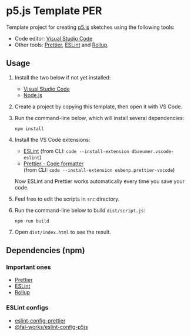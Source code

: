 # p5.js Template PER

Template project for creating [p5.js](https://p5js.org/) sketches using the following tools:

- Code editor: [Visual Studio Code](https://code.visualstudio.com/)
- Other tools: [Prettier](https://prettier.io/), [ESLint](https://eslint.org/) and [Rollup](https://rollupjs.org/).


## Usage

1. Install the two below if not yet installed:
    - [Visual Studio Code](https://code.visualstudio.com/)
    - [Node.js](https://nodejs.org/)

2. Create a project by copying this template, then open it with VS Code.

3. Run the command-line below, which will install several dependencies:

    ```shell
    npm install
    ```

4. Install the VS Code extensions:
    - [ESLint](https://marketplace.visualstudio.com/items?itemName=dbaeumer.vscode-eslint)
    (from CLI: `code --install-extension dbaeumer.vscode-eslint`)
    - [Prettier - Code formatter](https://marketplace.visualstudio.com/items?itemName=esbenp.prettier-vscode)  
    (from CLI: `code --install-extension esbenp.prettier-vscode`)

    Now ESLint and Prettier works automatically every time you save your code.

5. Feel free to edit the scripts in `src` directory.

6. Run the command-line below to build `dist/script.js`:

    ```shell
    npm run build
    ```

7. Open `dist/index.html` to see the result.


## Dependencies (npm)

### Important ones

- [Prettier](https://www.npmjs.com/package/prettier)
- [ESLint](https://www.npmjs.com/package/eslint)
- [Rollup](https://www.npmjs.com/package/rollup)

### ESLint configs

- [eslint-config-prettier](https://www.npmjs.com/package/eslint-config-prettier)
- [@fal-works/eslint-config-p5js](https://www.npmjs.com/package/@fal-works/eslint-config-p5js)
